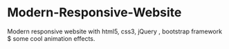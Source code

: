 # Modern-Responsive-Website
 Modern responsive website with html5, css3, jQuery , bootstrap framework $ some cool animation effects.

